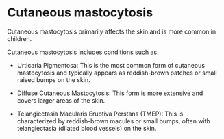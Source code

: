 # Cutaneous mastocytosis

Cutaneous mastocytosis primarily affects the skin and is more common in children. 

Cutaneous mastocytosis includes conditions such as:

* Urticaria Pigmentosa: This is the most common form of cutaneous mastocytosis and typically appears as reddish-brown patches or small raised bumps on the skin.

* Diffuse Cutaneous Mastocytosis: This form is more extensive and covers larger areas of the skin.

* Telangiectasia Macularis Eruptiva Perstans (TMEP): This is characterized by reddish-brown macules or small bumps, often with telangiectasia (dilated blood vessels) on the skin.

